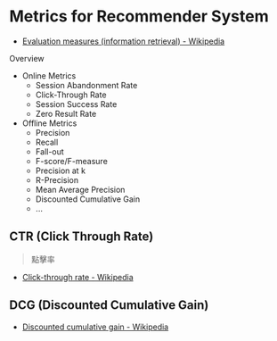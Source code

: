 # Metrics for Recommender System

* [Evaluation measures (information retrieval) - Wikipedia](https://en.wikipedia.org/wiki/Evaluation_measures_(information_retrieval))

Overview

* Online Metrics
  * Session Abandonment Rate
  * Click-Through Rate
  * Session Success Rate
  * Zero Result Rate
* Offline Metrics
  * Precision
  * Recall
  * Fall-out
  * F-score/F-measure
  * Precision at k
  * R-Precision
  * Mean Average Precision
  * Discounted Cumulative Gain
  * ...

## CTR (Click Through Rate)

> 點擊率

* [Click-through rate - Wikipedia](https://en.wikipedia.org/wiki/Click-through_rate)

## DCG (Discounted Cumulative Gain)

* [Discounted cumulative gain - Wikipedia](https://en.wikipedia.org/wiki/Discounted_cumulative_gain)
